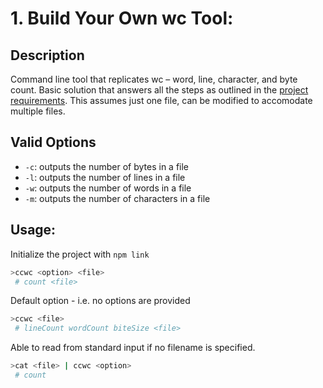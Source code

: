 # 1. Build Your Own wc Tool:

## Description

Command line tool that replicates wc – word, line, character, and byte count. Basic solution that answers all the steps as outlined in the [project requirements](https://codingchallenges.fyi/challenges/challenge-wc/). This assumes just one file, can be modified to accomodate multiple files.

## Valid Options

- `-c`: outputs the number of bytes in a file
- `-l`: outputs the number of lines in a file
- `-w`: outputs the number of words in a file
- `-m`: outputs the number of characters in a file

## Usage:

Initialize the project with `npm link`

```bash
>ccwc <option> <file>
 # count <file>
```

Default option - i.e. no options are provided

```bash
>ccwc <file>
 # lineCount wordCount biteSize <file>
```

Able to read from standard input if no filename is specified.

```bash
>cat <file> | ccwc <option>
 # count
```